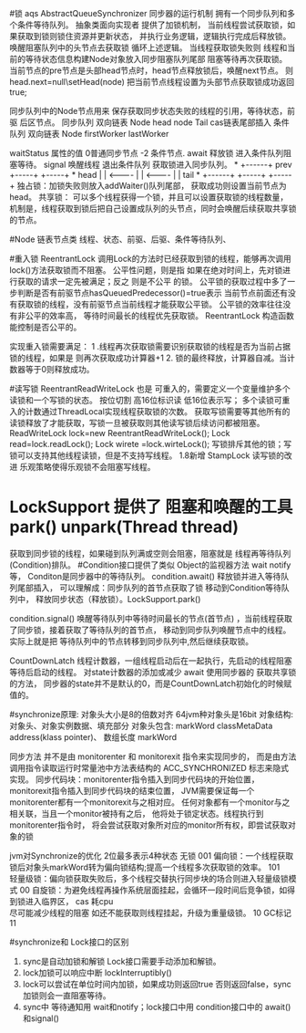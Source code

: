 #锁 aqs AbstractQueueSynchronizer 同步器的运行机制  拥有一个同步队列和多个条件等待队列。
抽象类面向实现者 提供了加锁机制， 当前线程尝试获取锁，如果获取到锁则锁住资源并更新状态，
并执行业务逻辑，逻辑执行完成后释放锁。 唤醒阻塞队列中的头节点去获取锁 循环上述逻辑。
当线程获取锁失败则 线程和当前的等待状态信息构建Node对象放入同步阻塞队列尾部 阻塞等待再次获取锁。
当前节点的pre节点是头部head节点时，head节点释放锁后，唤醒next节点。
则head.next=null\setHead(node)  把当前节点线程设置为头部节点获取锁成功返回true;

 同步队列中的Node节点用来 保存获取同步状态失败的线程的引用，等待状态，前驱 后区节点。
 同步队列 双向链表 Node head node Tail cas链表尾部插入 
 条件队列 双向链表 Node firstWorker lastWorker

waitStatus 属性的值 0普通同步节点 -2 条件节点. 
await 释放锁 进入条件队列阻塞等待。
signal 唤醒线程 退出条件队列 获取锁进入同步队列。
     *      +------+  prev +-----+       +-----+
     * head |      | <---- |     | <---- |     |  tail
     *      +------+       +-----+       +-----+
独占锁：加锁失败则放入addWaiter()队列尾部， 获取成功则设置当前节点为head。
共享锁： 可以多个线程获得一个锁，并且可以设置获取锁的线程数量， 机制是，线程获取到锁后把自己设置成队列的头节点，同时会唤醒后续获取共享锁的节点。

#Node 链表节点类
线程、状态、前驱、后驱、条件等待队列、

#重入锁 ReentrantLock 调用Lock的方法时已经获取到锁的线程，能够再次调用lock()方法获取锁而不阻塞。
公平性问题，则是指 如果在绝对时间上，先对锁进行获取的请求一定先被满足；反之 则是不公平 的锁。
公平锁的获取过程中多了一步判断是否有前驱节点hasQueuedPredecessor()=true表示
当前节点前面还有没有获取锁的线程，没有前驱节点当前线程才能获取公平锁。
公平锁的效率往往没有非公平的效率高， 等待时间最长的线程优先获取锁。 ReentrantLock 构造函数能控制是否公平的。

实现重入锁需要满足：
1 .线程再次获取锁需要识别获取锁的线程是否为当前占据锁的线程，如果是 则再次获取成功计算器+1
2. 锁的最终释放，计算器自减。当计数器等于0则释放成功。

#读写锁 ReentrantReadWriteLock 也是 可重入的，需要定义一个变量维护多个读锁和一个写锁的状态。 
按位切割 高16位标识读 低16位表示写； 多个读锁可重入的计数通过ThreadLocal实现线程获取锁的次数。
获取写锁需要等其他所有的读锁释放了才能获取，写锁一旦被获取则其他读写锁后续访问都被阻塞。
ReadWriteLock lock=new ReentrantReadWriteLock();
Lock read=lock.readLock();
Lock wirete =lock.wirteLock();
写锁排斥其他的锁；写锁可以支持其他线程读锁，但是不支持写线程。
1.8新增  StampLock 读写锁的改进   乐观策略使得乐观锁不会阻塞写线程。


# LockSupport 提供了 阻塞和唤醒的工具 park() unpark(Thread thread)

获取到同步锁的线程，如果碰到队列满或空则会阻塞，阻塞就是 线程再等待队列(Condition)排队。
#Condition接口提供了类似 Object的监视器方法 wait notify等， Conditon是同步器中的等待队列。
condition.await() 释放锁并进入等待队列尾部插入， 可以理解成：同步队列的首节点获取了锁 移动到Condition等待队列中，
释放同步状态（释放锁）。LockSupport.park()

condition.signal() 唤醒等待队列中等待时间最长的节点(首节点) ，当前线程获取了同步锁，接着获取了等待队列的首节点，
移动到同步队列唤醒节点中的线程。 实际上就是把 等待队列中的节点转移到同步队列中,然后继续获取锁。

CountDownLatch 线程计数器，一组线程启动后在一起执行，先启动的线程阻塞等待后启动的线程。 
对state计数器的添加或减少
await 使用同步器的 获取共享锁的方法， 同步器的state并不是默认的0，而是CountDownLatch初始化的时候赋值的。

#synchronize原理: 对象头大小是8的倍数对齐 64jvm种对象头是16bit 对象结构: 对象头、对象实例数据、填充部分 
对象头包含: markWord classMetaData address(klass pointer)、 数组长度 markWord

同步方法 并不是由 monitorenter 和 monitorexit 指令来实现同步的，
而是由方法调用指令读取运行时常量池中方法表结构的 ACC_SYNCHRONIZED 标志来隐式实现。
同步代码块：monitorenter指令插入到同步代码块的开始位置，monitorexit指令插入到同步代码块的结束位置，
JVM需要保证每一个monitorenter都有一个monitorexit与之相对应。
任何对象都有一个monitor与之相关联，当且一个monitor被持有之后， 他将处于锁定状态。线程执行到monitorenter指令时，
将会尝试获取对象所对应的monitor所有权，即尝试获取对象的锁

jvm对Synchronize的优化 2位最多表示4种状态   无锁                          001
偏向锁：一个线程获取锁后对象头markWord转为偏向锁结构;提高一个线程多次获取锁的效率。 101  
轻量级锁：偏向锁获取失败后，多个线程交替执行同步块的场合则进入轻量级锁模式           00
自旋锁：为避免线程再操作系统层面挂起，会循环一段时间后竞争锁，如得到锁进入临界区，  cas  耗cpu  
     尽可能减少线程的阻塞
如还不能获取则线程挂起，升级为重量级锁。 10 GC标记 11

#synchronize和 Lock接口的区别 
1. sync是自动加锁和解锁 Lock接口需要手动添加和解锁。
2. lock加锁可以响应中断 lockInterruptibly() 
3. lock可以尝试在单位时间内加锁，如果成功则返回true 否则返回false，sync加锁则会一直阻塞等待。
4. sync中 等待通知用 wait和notify；lock接口中用 condition接口中的 await() 和signal()
